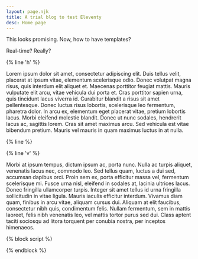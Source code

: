 ```yaml
---
layout: page.njk
title: A trial blog to test Eleventy
desc: Home page
---
```


This looks promising. Now, how to have templates?

Real-time? Really?

{% line 'h' %}

Lorem ipsum dolor sit amet, consectetur adipiscing elit. Duis tellus velit, placerat at ipsum vitae, elementum scelerisque odio. Donec volutpat magna risus, quis interdum elit aliquet et. Maecenas porttitor feugiat mattis. Mauris vulputate elit arcu, vitae vehicula dui porta et. Cras porttitor sapien urna, quis tincidunt lacus viverra id. Curabitur blandit a risus sit amet pellentesque. Donec luctus risus lobortis, scelerisque leo fermentum, pharetra dolor. In arcu ex, elementum eget placerat vitae, pretium lobortis lacus. Morbi eleifend molestie blandit. Donec ut nunc sodales, hendrerit lacus ac, sagittis lorem. Cras sit amet maximus arcu. Sed vehicula est vitae bibendum pretium. Mauris vel mauris in quam maximus luctus in at nulla.

{% line %}

{% line 'v' %}

Morbi at ipsum tempus, dictum ipsum ac, porta nunc. Nulla ac turpis aliquet, venenatis lacus nec, commodo leo. Sed tellus quam, luctus a dui sed, accumsan dapibus orci. Proin sem ex, porta efficitur massa vel, fermentum scelerisque mi. Fusce urna nisl, eleifend in sodales at, lacinia ultrices lacus. Donec fringilla ullamcorper turpis. Integer sit amet tellus id urna fringilla sollicitudin in vitae ligula. Mauris iaculis efficitur interdum. Vivamus diam quam, finibus in arcu vitae, aliquam cursus dui. Aliquam at elit faucibus, consectetur nibh quis, condimentum felis. Nullam fermentum, sem in mattis laoreet, felis nibh venenatis leo, vel mattis tortor purus sed dui. Class aptent taciti sociosqu ad litora torquent per conubia nostra, per inceptos himenaeos.

{% block script %}
<script>
    //alert('this is ok!');
</script>
{% endblock %}
